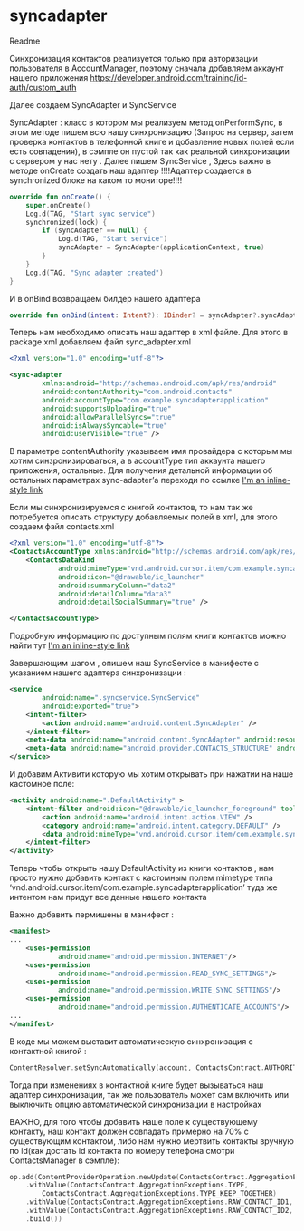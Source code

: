 # syncadapter
Readme

Синхронизация контактов реализуется только при авторизации пользователя в AccountManager, поэтому сначала добавляем аккаунт нашего приложения https://developer.android.com/training/id-auth/custom_auth 

Далее создаем SyncAdapter и SyncService

SyncAdapter : класс в котором мы реализуем метод onPerformSync, в этом методе пишем всю нашу синхронизацию 
(Запрос на сервер, затем проверка контактов в телефонной книге и добавление новых полей если есть совпадения), в сэмпле он пустой так как реальной синхронизации с сервером у нас нету . Далее пишем SyncService , Здесь важно в методе onCreate создать наш адаптер 
!!!!Адаптер создается в synchronized блоке на каком то мониторе!!!! 
```kotlin
override fun onCreate() {
    super.onCreate()
    Log.d(TAG, "Start sync service")
    synchronized(lock) {
        if (syncAdapter == null) {
            Log.d(TAG, "Start service")
            syncAdapter = SyncAdapter(applicationContext, true)
        }
    }
    Log.d(TAG, "Sync adapter created")
}
```
И в onBind возвращаем билдер нашего адаптера

```kotlin
override fun onBind(intent: Intent?): IBinder? = syncAdapter?.syncAdapterBinder
```
Теперь нам необходимо описать наш адаптер в xml файле. Для этого в package xml добавляем файл sync_adapter.xml 
```xml
<?xml version="1.0" encoding="utf-8"?>

<sync-adapter
        xmlns:android="http://schemas.android.com/apk/res/android"
        android:contentAuthority="com.android.contacts"
        android:accountType="com.example.syncadapterapplication"
        android:supportsUploading="true"
        android:allowParallelSyncs="true"
        android:isAlwaysSyncable="true"
        android:userVisible="true" />
```
В параметре contentAuthority указываем имя провайдера с которым мы хотим синзронизироваться, а в accountType тип аккаунта нашего приложения, остальные. Для получения детальной информации об остальных параметрах sync-adapter’а переходи по ссылке [I'm an inline-style link](https://developer.android.com/training/sync-adapters/creating-sync-adapter)

Если мы синхронизируемся с книгой контактов, то нам так же потребуется описать структуру добавляемых полей в xml, для этого создаем файл contacts.xml 
```xml
<?xml version="1.0" encoding="utf-8"?>
<ContactsAccountType xmlns:android="http://schemas.android.com/apk/res/android">
    <ContactsDataKind
            android:mimeType="vnd.android.cursor.item/com.example.syncadapterapplication"
            android:icon="@drawable/ic_launcher"
            android:summaryColumn="data2"
            android:detailColumn="data3"
            android:detailSocialSummary="true" />

</ContactsAccountType>
```
Подробную информацию по доступным полям книги контактов можно найти тут   [I'm an inline-style link](https://developer.android.com/guide/topics/providers/contacts-provider?hl=ru)

Завершающим шагом , опишем наш SyncService в манифесте с указанием нашего адаптера синхронизации :
```xml
<service
        android:name=".syncservice.SyncService"
        android:exported="true">
    <intent-filter>
        <action android:name="android.content.SyncAdapter" />
    </intent-filter>
    <meta-data android:name="android.content.SyncAdapter" android:resource="@xml/sync_adapter" />
    <meta-data android:name="android.provider.CONTACTS_STRUCTURE" android:resource="@xml/contacts" />
</service>
```
И добавим Активити которую мы хотим открывать при нажатии на наше кастомное поле:
```xml
<activity android:name=".DefaultActivity" >
    <intent-filter android:icon="@drawable/ic_launcher_foreground" tools:ignore="AppLinkUrlError">
        <action android:name="android.intent.action.VIEW" />
        <category android:name="android.intent.category.DEFAULT" />
        <data android:mimeType="vnd.android.cursor.item/com.example.syncadapterapplication" />
    </intent-filter>
</activity>
```
Теперь чтобы открыть нашу DefaultActivity из книги контактов , нам просто нужно добавить контакт с кастомным полем mimetype типа ‘vnd.android.cursor.item/com.example.syncadapterapplication’ туда же интентом нам придут все данные нашего контакта

Важно добавить пермишены в манифест :
```xml
<manifest>
...
    <uses-permission
            android:name="android.permission.INTERNET"/>
    <uses-permission
            android:name="android.permission.READ_SYNC_SETTINGS"/>
    <uses-permission
            android:name="android.permission.WRITE_SYNC_SETTINGS"/>
    <uses-permission
            android:name="android.permission.AUTHENTICATE_ACCOUNTS"/>
...
</manifest>
```
В коде мы можем выставит автоматическую синхронизация с контактной книгой :
```kotlin
ContentResolver.setSyncAutomatically(account, ContactsContract.AUTHORITY, true)
```
Тогда при изменениях в контактной книге будет вызываться наш адаптер синхронизации, так же пользователь может сам включить или выключить опцию автоматической синхронизации в настройках

ВАЖНО, для того чтобы добавить наше поле к существующему контакту, наш контакт должен совпадать примерно на 70% с существующим контактом, либо нам нужно мертвить контакты вручную по id(как достать id контакта по номеру телефона смотри ContactsManager в сэмпле):
```kotlin
op.add(ContentProviderOperation.newUpdate(ContactsContract.AggregationExceptions.CONTENT_URI)
    .withValue(ContactsContract.AggregationExceptions.TYPE,
        ContactsContract.AggregationExceptions.TYPE_KEEP_TOGETHER)
    .withValue(ContactsContract.AggregationExceptions.RAW_CONTACT_ID1, 0)
    .withValue(ContactsContract.AggregationExceptions.RAW_CONTACT_ID2, id)
    .build())
```



